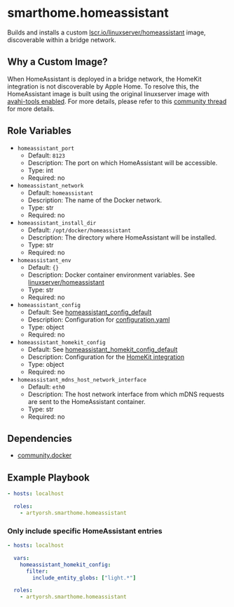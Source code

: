 # smarthome.homeassistant

Builds and installs a custom [lscr.io/linuxserver/homeassistant](https://hub.docker.com/r/linuxserver/homeassistant) image, discoverable within a bridge network.

## Why a Custom Image?

When HomeAssistant is deployed in a bridge network, the HomeKit integration is not discoverable by Apple Home.
To resolve this, the HomeAssistant image is built using the original linuxserver image with [avahi-tools enabled](./templates/homeassistant-avahi-dockerfile.j2). For more details, please refer to this <a href="https://community.home-assistant.io/t/using-homekit-component-inside-docker/45409/45?page=2" target="_blank">community thread</a> for more details.

## Role Variables

- `homeassistant_port`
  - Default: `8123`
  - Description: The port on which HomeAssistant will be accessible.
  - Type: int
  - Required: no
- `homeassistant_network`
  - Default: `homeassistant`
  - Description: The name of the Docker network.
  - Type: str
  - Required: no
- `homeassistant_install_dir`
  - Default: `/opt/docker/homeassistant`
  - Description: The directory where HomeAssistant will be installed.
  - Type: str
  - Required: no
- `homeassistant_env`
  - Default: `{}`
  - Description: Docker container environment variables. See [linuxserver/homeassistant](https://docs.linuxserver.io/images/docker-homeassistant/#environment-variables-e)
  - Type: str
  - Required: no
- `homeassistant_config`
  - Default: See [homeassistant_config_default](./vars/main.yml)
  - Description: Configuration for [configuration.yaml](https://home-assistant.io/docs/configuration/)
  - Type: object
  - Required: no
- `homeassistant_homekit_config`
  - Default: See [homeassistant_homekit_config_default](./vars/main.yml)
  - Description: Configuration for the [HomeKit integration](https://www.home-assistant.io/integrations/homekit)
  - Type: object
  - Required: no
- `homeassistant_mdns_host_network_interface`
  - Default: `eth0`
  - Description: The host network interface from which mDNS requests are sent to the HomeAssistant container.
  - Type: str
  - Required: no

## Dependencies

- [community.docker](https://docs.ansible.com/ansible/latest/collections/community/docker/index.html)

## Example Playbook

```yaml
- hosts: localhost

  roles:
    - artyorsh.smarthome.homeassistant
```

### Only include specific HomeAssistant entries

```yaml
- hosts: localhost

  vars:
    homeassistant_homekit_config:
      filter:
        include_entity_globs: ["light.*"]

  roles:
    - artyorsh.smarthome.homeassistant
```
